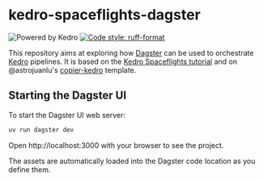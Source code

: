 # kedro-spaceflights-dagster

![Powered by Kedro](https://img.shields.io/badge/powered_by-kedro-ffc900?logo=kedro)
[![Code style: ruff-format](https://img.shields.io/badge/code%20style-ruff_format-6340ac.svg)](https://github.com/astral-sh/ruff)

This repository aims at exploring how [Dagster](https://dagster.io/) can be used to orchestrate [Kedro](https://kedro.org/) pipelines. It is based on the [Kedro Spaceflights tutorial](https://kedro.readthedocs.io/en/stable/04_user_guide/01_kedro_project_setup/spaceflights_tutorial.html) and on @astrojuanlu's [copier-kedro](https://github.com/astrojuanlu/copier-kedro) template.

## Starting the Dagster UI
To start the Dagster UI web server:

```bash
uv run dagster dev
```

Open http://localhost:3000 with your browser to see the project.

The assets are automatically loaded into the Dagster code location as you define them.